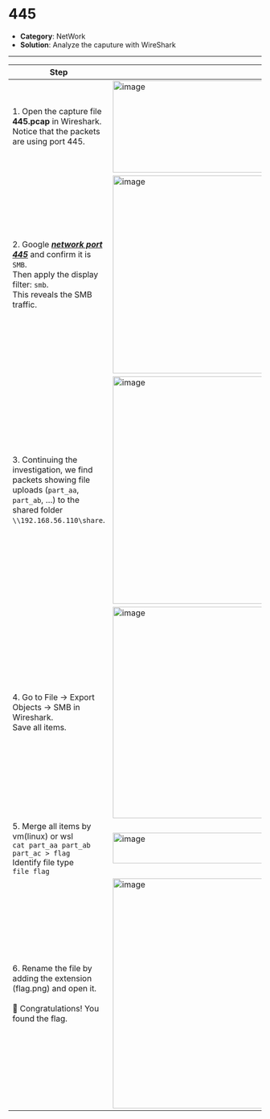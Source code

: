 # 445

- **Category**: NetWork  
- **Solution**: Analyze the caputure with WireShark

---
| Step | Screenshot |
|------|------------|
|1. Open the capture file **445.pcap** in Wireshark.<br>Notice that the packets are using port 445.|<img width="700" height="183" alt="image" src="https://github.com/user-attachments/assets/63cde89a-a67b-48a6-b985-6c6a77fa7e56" />|
|2. Google ***[network port 445](https://e-words.jp/w/445%E7%95%AA%E3%83%9D%E3%83%BC%E3%83%88.html)*** and confirm it is `SMB`.<br>Then apply the display filter: `smb`.<br>This reveals the SMB traffic.|<img width="700" height="394" alt="image" src="https://github.com/user-attachments/assets/5bdd1f69-5822-42d3-8f91-13e20725d726" />|
|3. Continuing the investigation, we find packets showing file uploads (`part_aa`, `part_ab`, …) to the shared folder `\\192.168.56.110\share`.|<img width="700" height="453" alt="image" src="https://github.com/user-attachments/assets/829094b8-c48b-42a5-bd4c-f22b4fd4cfb2" />|
|4. Go to File → Export Objects → SMB in Wireshark.<br>Save all items.|<img width="700" height="421" alt="image" src="https://github.com/user-attachments/assets/86e70123-7ecd-4871-b590-9c55cac6daf8" />|
|5. Merge all items by vm(linux) or wsl<br>```cat part_aa part_ab part_ac > flag```<br>Identify file type <br>```file flag```|<img width="591" height="61" alt="image" src="https://github.com/user-attachments/assets/dc7ff408-db91-402b-9ac1-56bac17d76f6" />|
|6. Rename the file by adding the extension (flag.png) and open it.<br><br>🎉 Congratulations! You found the flag.|<img width="700" height="458" alt="image" src="https://github.com/user-attachments/assets/8f3f9935-4a98-4d35-84fc-11b857776600" />|

